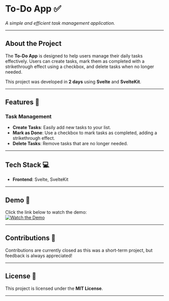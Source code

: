 # **To-Do App ✅**  
*A simple and efficient task management application.*

---

## **About the Project**  
The **To-Do App** is designed to help users manage their daily tasks effectively. Users can create tasks, mark them as completed with a strikethrough effect using a checkbox, and delete tasks when no longer needed.

This project was developed in **2 days** using **Svelte** and **SvelteKit**.


---

## **Features 🚀**  

### **Task Management**  
- **Create Tasks**: Easily add new tasks to your list.  
- **Mark as Done**: Use a checkbox to mark tasks as completed, adding a strikethrough effect.  
- **Delete Tasks**: Remove tasks that are no longer needed.

---

## **Tech Stack 💻**  
- **Frontend**: Svelte, SvelteKit  

---

## **Demo 🎥**  
Click the link below to watch the demo:  
[![Watch the Demo](https://img.youtube.com/vi/VVlNoEnpFPk/maxresdefault.jpg)](https://youtu.be/VVlNoEnpFPk)

---

## **Contributions 🤝**  
Contributions are currently closed as this was a short-term project, but feedback is always appreciated!  

---

## **License 📄**  
This project is licensed under the **MIT License**.

---
